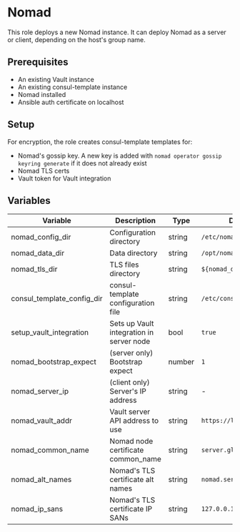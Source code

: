 # Nomad

This role deploys a new Nomad instance. It can deploy Nomad as a server or client,
depending on the host's group name.

## Prerequisites
- An existing Vault instance
- An existing consul-template instance
- Nomad installed
- Ansible auth certificate on localhost

## Setup
For encryption, the role creates consul-template templates for:

- Nomad's gossip key. A new key is added with `nomad operator gossip keyring
  generate` if it does not already exist
- Nomad TLS certs
- Vault token for Vault integration

## Variables

| Variable | Description | Type | Default |
| -------- | ----------- | ---- | ------- |
| nomad_config_dir | Configuration directory | string | `/etc/nomad.d` |
| nomad_data_dir | Data directory | string | `/opt/nomad` |
| nomad_tls_dir | TLS files directory | string | `${nomad_data_dir}/tls` |
| consul_template_config_dir | consul-template configuration file | string | `/etc/consul-template` |
| setup_vault_integration | Sets up Vault integration in server node | bool | `true` |
| nomad_bootstrap_expect | (server only) Bootstrap expect | number | `1` |
| nomad_server_ip | (client only) Server's IP address | string | - |
| nomad_vault_addr | Vault server API address to use | string | `https://localhost:8200` |
| nomad_common_name | Nomad node certificate common_name | string | `server.global.nomad` |
| nomad_alt_names | Nomad's TLS certificate alt names | string | `nomad.service.consul` |
| nomad_ip_sans | Nomad's TLS certificate IP SANs | string | `127.0.0.1` |
